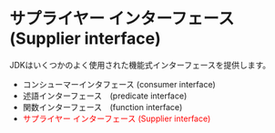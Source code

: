 # サプライヤー インターフェース (Supplier interface)
JDKはいくつかのよく使用された機能式インターフェースを提供します。
- コンシューマーインタフェース (consumer interface)
- 述語インターフェース　(predicate interface)
- 関数インターフェース　(function interface)
- <span style="color: red;">サプライヤー インターフェース (Supplier interface)</span>